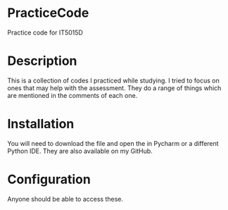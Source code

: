 # PracticeCode
Practice code for IT5015D

# Description
This is a collection of codes I practiced while studying. I tried to focus on ones that may help with the assessment. They do a range of things which are mentioned in the comments of each one. 

# Installation
You will need to download the file and open the in Pycharm or a different Python IDE. They are also available on my GitHub. 

# Configuration
Anyone should be able to access these. 
